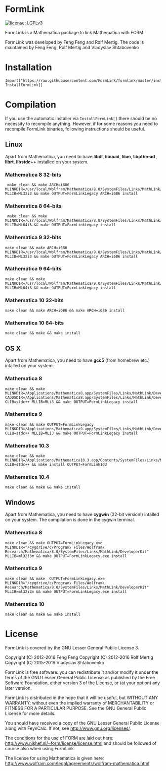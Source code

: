 # FormLink

[![license: LGPLv3](https://img.shields.io/badge/license-LGPLv3-brightgreen.svg)](https://github.com/FormLink/formlink/LICENSE.md)

FormLink is a Mathematica package to link Mathematica with FORM.

FormLink was developed by Feng Feng and Rolf Mertig. The code is maintained by Feng Feng, Rolf Mertig and Vladyslav Shtabovenko

# Installation

	Import["https://raw.githubusercontent.com/FormLink/formlink/master/install.m"]
	InstallFormLink[]


# Compilation

If you use the automatic installer via `InstallFormLink[]` there should be no necessity to recompile anything. However, if for some reasons you need to recompile FormLink binaries, following instructions should be useful.

## Linux

Apart from Mathematica, you need to have  __libdl__, __libuuid__, __libm__, __libpthread__ , __librt__, __libstdc++__ installed on your system.

### Mathematica 8 32-bits

	 make clean && make ARCH=i686 MLINKDIR=/usr/local/Wolfram/Mathematica/8.0/SystemFiles/Links/MathLink/DeveloperKit MLLIB=ML32i3 && make OUTPUT=FormLinkLegacy ARCH=i686 install


### Mathematica 8 64-bits

	 make clean && make MLINKDIR=/usr/local/Wolfram/Mathematica/8.0/SystemFiles/Links/MathLink/DeveloperKit MLLIB=ML64i3 && make OUTPUT=FormLinkLegacy install


### Mathematica 9 32-bits

	make clean && make ARCH=i686 MLINKDIR=/usr/local/Wolfram/Mathematica/9.0/SystemFiles/Links/MathLink/DeveloperKit MLLIB=ML32i3 && make OUTPUT=FormLinkLegacy ARCH=i686 install

### Mathematica 9 64-bits

	make clean && make MLINKDIR=/usr/local/Wolfram/Mathematica/9.0/SystemFiles/Links/MathLink/DeveloperKit MLLIB=ML64i3 && make OUTPUT=FormLinkLegacy install

### Mathematica 10 32-bits

	make clean && make ARCH=i686 && make ARCH=i686 install

### Mathematica 10 64-bits

	make clean && make && make install

## OS X

Apart from Mathematica, you need to have  __gcc5__ (from homebrew etc.) intalled on your system.

### Mathematica 8

	make clean && make MLINKDIR=/Applications/Mathematica8.app/SystemFiles/Links/MathLink/DeveloperKit CADDSDIR=/Applications/Mathematica8.app/SystemFiles/Links/MathLink/DeveloperKit/CompilerAdditions CLIB=stdc++ MLLIB=MLi3 && make OUTPUT=FormLinkLegacy install

### Mathematica 9

	make clean && make OUTPUT=FormLinkLegacy MLINKDIR=/Applications/Mathematica9.app/SystemFiles/Links/MathLink/DeveloperKit CLIB=stdc++ MLLIB=MLi3 && make OUTPUT=FormLinkLegacy install

### Mathematica 10.3

	make clean && make MLINKDIR=/Applications/Mathematica10.3.app/Contents/SystemFiles/Links/MathLink/DeveloperKit CLIB=stdc++ && make install OUTPUT=FormLink103

### Mathematica 10.4

	make clean && make && make install

## Windows

Apart from Mathematica, you need to have  __cygwin__ (32-bit version!) intalled on your system. The compilation is done in the cygwin terminal.

### Mathematica 8

	make clean && make OUTPUT=FormLinkLegacy.exe MLINKDIR="/cygdrive/c/Program\ Files/Wolfram\ Research/Mathematica/8.0/SystemFiles/Links/MathLink/DeveloperKit" MLLIB=ml32i3m && make OUTPUT=FormLinkLegacy.exe install

### Mathematica 9

	make clean && make  OUTPUT=FormLinkLegacy.exe MLINKDIR="/cygdrive/c/Program\ Files/Wolfram\ Research/Mathematica/9.0/SystemFiles/Links/MathLink/DeveloperKit" MLLIB=ml32i3m && make OUTPUT=FormLinkLegacy.exe install

### Mathematica 10

	make clean && make && make install

# License

FormLink is covered by the GNU Lesser General Public License 3.

Copyright (C) 2012-2016 Feng Feng 
Copyright (C) 2012-2016 Rolf Mertig 
Copyright (C) 2015-2016 Vladyslav Shtabovenko

FormLink is free software: you can redistribute it and/or modify
it under the terms of the GNU Lesser General Public License as
published by the Free Software Foundation, either version 3 of
the License, or (at your option) any later version.

FormLink is distributed in the hope that it will be useful,
but WITHOUT ANY WARRANTY; without even the implied warranty of
MERCHANTABILITY or FITNESS FOR A PARTICULAR PURPOSE.  See the
GNU General Public License for more details.

You should have received a copy of the GNU Lesser General Public License
along with FeynCalc.  If not, see <http://www.gnu.org/licenses/>.


The conditions for the use of FORM are laid out here: http://www.nikhef.nl/~form/license/license.html 
and should be followed of course also when using FormLink.

The license for using Mathematica is given here:
http://www.wolfram.com/legal/agreements/wolfram-mathematica.html
